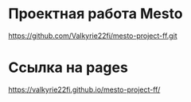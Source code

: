 # Проектная работа Mesto
https://github.com/Valkyrie22fi/mesto-project-ff.git
# Ссылка на pages
https://valkyrie22fi.github.io/mesto-project-ff/


